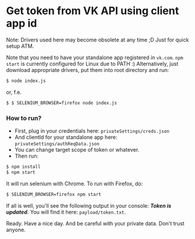 # Get token from VK API using client app id

Note:
Drivers used here may become obsolete at any time ;D
Just for quick setup ATM.

Note that you need to have your standalone app registered in `vk.com`.
`npm start` is currently configured for Linux due to PATH :)
Alternatively, just download appropriate drivers, put them into root directory and run:

```sh
$ node index.js
```
or, f.e.

```sh
$ $ SELENIUM_BROWSER=firefox node index.js
```

### How to run?
- First, plug in your credentials here: `privateSettings/creds.json`
- And clientId for your standalone app here: `privateSettings/authReqData.json`
- You can change target scope of token or whatever.
- Then run:

```sh
$ npm install
$ npm start
```
It will run selenium with Chrome. To run with Firefox, do:

```sh
$ SELENIUM_BROWSER=firefox npm start
```

If all is well, you'll see the following output in your console:
***Token is updated***.
You will find it here:
`payload/token.txt`.

Ready. Have a nice day. And be careful with your private data. Don't trust anyone.
